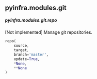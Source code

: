 ## pyinfra.modules.git


##### pyinfra.modules.git.repo

[Not implemented] Manage git repositories.

```py
repo(
    source,
    target,
    branch='master',
    update=True,
    *None,
    **None
)
```
